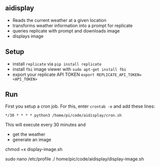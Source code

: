 ## aidisplay

- Reads the current weather at a given location
- transforms weather information into a prompt for replicate
- queries replicate with prompt and downloads image
- displays image

## Setup

- install `replicate` via `pip install replicate`
- install `fbi` image viewer with `sudo apt-get install fbi`
- export your replicate API TOKEN `export REPLICATE_API_TOKEN=<API_TOKEN>`

## Run

First you setup a cron job. For this, enter `crontab -e` and add these lines:

```
*/30 * * * * python3 /home/pi/code/aidisplay/cron.sh
```

This will execute every 30 minutes and

- get the weather
- generate an image

chmod +x display-image.sh

sudo nano /etc/profile
./ home/pic/code/aidisplay/display-image.sh


